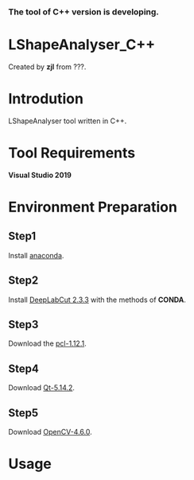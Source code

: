 ###  **The tool of C++ version is developing.** 

# **LShapeAnalyser_C++** #
Created by **zjl** from ???.  
# Introdution #
LShapeAnalyser tool written in C++.
# Tool Requirements #
**Visual Studio 2019**
# Environment Preparation #
## Step1 ##
Install [anaconda](https://www.anaconda.com/data-science-platform).
## Step2 ##
Install [DeepLabCut 2.3.3](https://github.com/DeepLabCut/DeepLabCut/blob/main/docs/installation.md) with the methods of **CONDA**.
## Step3 ##
Download the [pcl-1.12.1](https://github.com/PointCloudLibrary/pcl/releases).
## Step4 ##
Download [Qt-5.14.2](https://download.qt.io/archive/qt/5.14/5.14.2/).
## Step5 ##
Download [OpenCV-4.6.0](https://sourceforge.net/projects/opencvlibrary/files/4.6.0/opencv-4.6.0-vc14_vc15.exe/download).
# Usage #
